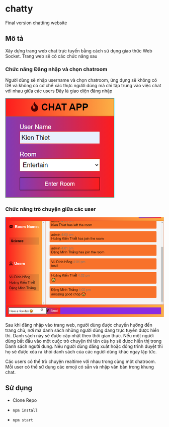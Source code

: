 # chatty
Final version chatting website

## Mô tả
Xây dựng trang web chat trực tuyến bằng cách sử dụng giao thức Web Socket. Trang web sẽ có các chức năng sau

### Chức năng Đăng nhập và chọn chatroom
Người dùng sẽ nhập username và chọn chatroom, ứng dụng sẽ không có DB và không có cơ chế xác thực người dùng mà chỉ tập trung vào việc chat với nhau giữa các users
Đây là giao diện đăng nhập

![](readme_imgs/login.png)

### Chức năng trò chuyện giữa các user

![](readme_imgs/main.png)

Sau khi đăng nhập vào trang web, người dùng được chuyển hướng đến trang chủ,
nơi mà danh sách những người dùng đang trực tuyến được hiển thị. Danh sách này sẽ được cập nhật theo thời gian thực. Nếu một người 
dùng bắt đầu vào một cuộc trò chuyện thì tên của họ sẽ được hiển thị trong Danh sách người dung. 
Nếu người dùng đăng xuất hoặc đóng trình duyệt thì họ sẽ được xóa ra khỏi 
danh sách của các người dùng khác ngay lập tức.

Các users có thể trò chuyện realtime với nhau trong cùng một chatroom. Mỗi user có thể sử dụng các emoji có sẵn và nhập văn bản trong khung chat.

## Sử dụng

  - Clone Repo
  
  - `npm install`
  
  - `npm start`
